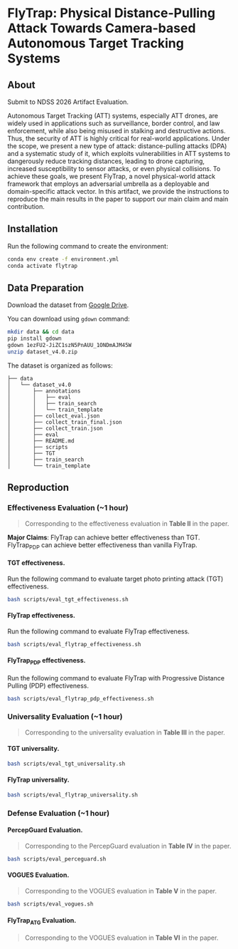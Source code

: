 # FlyTrap: Physical Distance-Pulling Attack Towards Camera-based Autonomous Target Tracking Systems

## About

Submit to NDSS 2026 Artifact Evaluation.

Autonomous Target Tracking (ATT) systems, especially ATT drones, are widely used in applications such as surveillance, border control, and law enforcement, while also being misused in stalking and destructive actions. Thus, the security of ATT is highly critical for real-world applications. Under the scope, we present a new type of attack: distance-pulling attacks (DPA) and a systematic study of it, which exploits vulnerabilities in ATT systems to dangerously reduce tracking distances, leading to drone capturing, increased susceptibility to sensor attacks, or even physical collisions. To achieve these goals, we present FlyTrap, a novel physical-world attack framework that employs an adversarial umbrella as a deployable and domain-specific attack vector. In this artifact, we provide the instructions to reproduce the main results in the paper to support our main claim and main contribution.

## Installation

Run the following command to create the environment:

```bash
conda env create -f environment.yml
conda activate flytrap
```

## Data Preparation

Download the dataset from [Google Drive](https://drive.google.com/file/d/1ezFU2-JiZC1szN5PnAUU_1ONDmAJM45W/view?usp=sharing). 

You can download using `gdown` command:

```bash
mkdir data && cd data
pip install gdown
gdown 1ezFU2-JiZC1szN5PnAUU_1ONDmAJM45W
unzip dataset_v4.0.zip
```

The dataset is organized as follows:

```
├── data
│   └── dataset_v4.0
│       ├── annotations
│       │   ├── eval
│       │   ├── train_search
│       │   └── train_template
│       ├── collect_eval.json
│       ├── collect_train_final.json
│       ├── collect_train.json
│       ├── eval
│       ├── README.md
│       ├── scripts
│       ├── TGT
│       ├── train_search
│       └── train_template
```


## Reproduction

### Effectiveness Evaluation (~1 hour)

> Corresponding to the effectiveness evaluation in **Table II** in the paper.

**Major Claims**: FlyTrap can achieve better effectiveness than TGT. FlyTrap<sub>PDP</sub> can achieve better effectiveness than vanilla FlyTrap.

#### TGT effectiveness.

Run the following command to evaluate target photo printing attack (TGT) effectiveness.

```sh
bash scripts/eval_tgt_effectiveness.sh
```

#### FlyTrap effectiveness.

Run the following command to evaluate FlyTrap effectiveness.

```sh
bash scripts/eval_flytrap_effectiveness.sh
```

#### FlyTrap<sub>PDP</sub> effectiveness.

Run the following command to evaluate FlyTrap with Progressive Distance Pulling (PDP) effectiveness.

```sh
bash scripts/eval_flytrap_pdp_effectiveness.sh
```

### Universality Evaluation (~1 hour)

> Corresponding to the universality evaluation in **Table III** in the paper.

#### TGT universality.

```sh
bash scripts/eval_tgt_universality.sh
```

#### FlyTrap universality.

```sh
bash scripts/eval_flytrap_universality.sh
```

### Defense Evaluation (~1 hour)

#### PercepGuard Evaluation.

> Corresponding to the PercepGuard evaluation in **Table IV** in the paper.

```sh
bash scripts/eval_perceguard.sh
```

#### VOGUES Evaluation.

> Corresponding to the VOGUES evaluation in **Table V** in the paper.

```sh
bash scripts/eval_vogues.sh
```

#### FlyTrap<sub>ATG</sub> Evaluation.

> Corresponding to the VOGUES evaluation in **Table VI** in the paper.